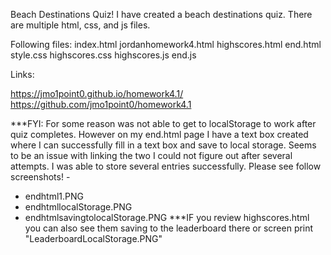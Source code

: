 Beach Destinations Quiz!
I have created a beach destinations quiz.
There are multiple html, css, and js files.

Following files:
index.html
jordanhomework4.html
highscores.html
end.html
style.css
highscores.css
highscores.js
end.js

Links:

https://jmo1point0.github.io/homework4.1/
https://github.com/jmo1point0/homework4.1

***FYI:
For some reason was not able to get to localStorage to work after quiz completes. However on my end.html page I have a text box created where I can successfully fill in a text box and save to local storage. Seems to be an issue with linking the two I could not figure out after several attempts. I was able to store several entries successfully.
Please see follow screenshots! - 
- endhtml1.PNG
- endhtmllocalStorage.PNG
- endhtmlsavingtolocalStorage.PNG
***IF you review highscores.html you can also see them saving to the leaderboard there or screen print "LeaderboardLocalStorage.PNG"
